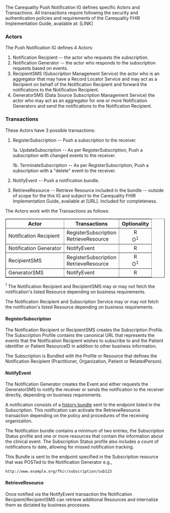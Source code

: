 The Carequality Push Notification IG defines specific Actors and Transactions. All transactions require following the security and authentication policies and requirements of the Carequality FHIR Implementation Guide, available at: [LINK]

### Actors

The Push Notification IG defines 4 Actors:

1. Notification Recipient -- the actor who requests the subscription.
2. Notification Generator -- the actor who responds to the subscription requests based on events.
3. RecipientSMS (Subscription Management Service) the actor who is an aggregator that may have a Record Locator Service and may act as a Recipient on behalf of the Notification Recipient and forward the notifications to the Notification Recipient.
4. GeneratorSMS (Data Source Subscription Management Service) the actor who may act as an aggregator for one or more Notification Generators and send the notifications to the Notification Recipient.

### Transactions

These Actors have 3 possible transactions:

1. RegisterSubscription -- Push a subscription to the receiver.

   1a. UpdateSubscription -- As per RegisterSubscription, Push a subscription  with changed events to the receiver.

   1b. TerminateSubscription -- As per RegisterSubscription, Push a subscription with a "delete" event to the receiver.
2. NotifyEvent -- Push a notification bundle.
3. RetrieveResource -- Retrieve Resource included in the bundle -- outside of scope for the this IG and subject to the Carequality FHIR Implementation Guide, available at [URL]. Included for completeness.

The Actors work with the Transactions as follows:

<table border=1>
<thead>
<tr>
<th>Actor</th>
<th>Transactions</th>
<th style="text-align:center">Optionality</th>
</tr>
</thead>
<tbody>
<tr>
<td>Notification Recipient</td>
<td>RegisterSubscription<br>RetrieveResource</td>
<td style="text-align:center">R<BR>O<sup>1</sup></td>
</tr>
<tr>
<td>Notification Generator</td>
<td>NotifyEvent</td>
<td style="text-align:center">R</td>
</tr>
<tr>
<td>RecipientSMS</td>
<td>RegisterSubscription<br>RetrieveResource</td>
<td style="text-align:center">R<BR>O<sup>1</sup></td>
</tr>
<tr>
<td>GeneratorSMS</td>
<td>NotifyEvent</td>
<td style="text-align:center">R</td>
</tr>
</tbody>
</table>

<sup>1</sup> The Notification Recipient and RecipientSMS may or may not fetch the notification's listed Resource depending on business requirements.

 The Notification Recipient and Subscription Service may or may not fetch the notification's listed Resource depending on business requirements.

#### RegisterSubscription

The Notification Recipient or RecipientSMS creates the Subscription Profile. The Subscription Profile contains the canonical URL that represents the events that the Notification Recipient wishes to subscribe to and the Patient identifier or Patient ResourceID in addition to other business information.

The Subscription is Bundled with the Profile or Resource that defines the Notification Recipient (Practitioner, Organization, Patient or RelatedPerson).

#### NotifyEvent

The Notification Generator creates the Event and either requests the GeneratorSMS to notify the receiver or sends the notification to the receiver directly, depending on business requirements.

A notification consists of a [history bundle](http://hl7.org/fhir/http.html#history) sent to the endpoint listed in the Subscription. This notification can activate the RetrieveResource transaction depending on the policy and procedures of the receiving organization.

The Notification bundle contains a minimum of two entries, the Subscription Status profile and one or more resources that contain the information about the clinical event. The Subscription Status profile also includes a count of notifications to date, allowing for missed notification tracking.

This Bundle is sent to the endpoint specified in the Subscription resource that was POSTed to the Notification Generator e.g.,

`http://www.example.org/fhir/subscription/sub123`

#### RetrieveResource

Once notified via the NotifyEvent transaction the Notification Recipient/RecipientSMS can retrieve additional Resources and internalize them as dictated by business processes.
